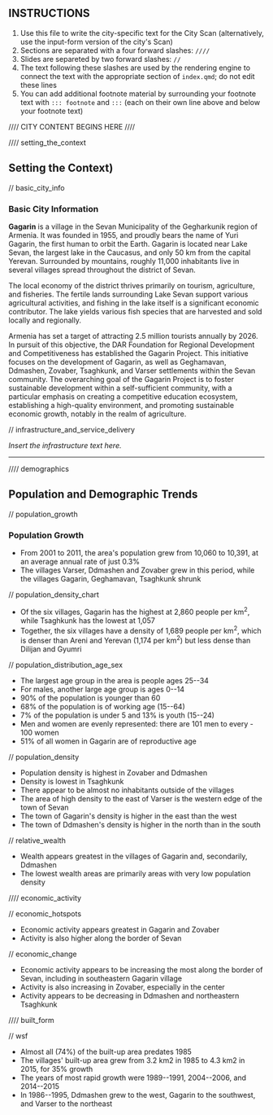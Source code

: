 ## INSTRUCTIONS
1. Use this file to write the city-specific text for the City Scan (alternatively, use the input-form version of the city's Scan)
2. Sections are separated with a four forward slashes: `////`
3. Slides are separeted by two forward slashes: `//`
4. The text following these slashes are used by the rendering engine to connect the text with the appropriate section of `index.qmd`; do not edit these lines
5. You can add additional footnote material by surrounding your footnote text with `::: footnote` and `:::` (each on their own line above and below your footnote text)

//// CITY CONTENT BEGINS HERE ////

//// setting_the_context
## Setting the Context)

// basic_city_info
### Basic City Information

**Gagarin** is a village in the Sevan Municipality of the Gegharkunik region of Armenia. It was founded in 1955, and proudly bears the name of Yuri Gagarin, the first human to orbit the Earth. Gagarin is located near Lake Sevan, the largest lake in the Caucasus, and only 50 km from the capital Yerevan. Surrounded by mountains, roughly 11,000 inhabitants live in several villages spread throughout the district of Sevan.

The local economy of the district thrives primarily on tourism, agriculture, and fisheries. The fertile lands surrounding Lake Sevan support various agricultural activities, and fishing in the lake itself is a significant economic contributor. The lake yields various fish species that are harvested and sold locally and regionally.

Armenia has set a target of attracting 2.5 million tourists annually by 2026. In pursuit of this objective, the DAR Foundation for Regional Development and Competitiveness has established the Gagarin Project. This initiative focuses on the development of Gagarin, as well as Geghamavan, Ddmashen, Zovaber, Tsaghkunk, and Varser settlements within the Sevan community. The overarching goal of the Gagarin Project is to foster sustainable development within a self-sufficient community, with a particular emphasis on creating a competitive education ecosystem, establishing a high-quality environment, and promoting sustainable economic growth, notably in the realm of agriculture.

// infrastructure_and_service_delivery

*Insert the infrastructure text here.*

-------------------------------------------------------------------------------

//// demographics
## Population and Demographic Trends

// population_growth
### Population Growth

- From 2001 to 2011, the area's population grew from 10,060 to 10,391, at an average annual rate of just 0.3%
- The villages Varser, Ddmashen and Zovaber grew in this period, while the villages Gagarin, Geghamavan, Tsaghkunk shrunk

// population_density_chart
-   Of the six villages, Gagarin has the highest at 2,860 people per km<sup>2</sup>, while Tsaghkunk has the lowest at 1,057
-   Together, the six villages have a density of 1,689 people per km<sup>2</sup>, which is denser than Areni and Yerevan (1,174 per km<sup>2</sup>) but less dense than Dilijan and Gyumri

// population_distribution_age_sex
-   The largest age group in the area is people ages 25--34
-   For males, another large age group is ages 0--14
-   90% of the population is younger than 60
-   68% of the population is of working age (15--64)
-   7% of the population is under 5 and 13% is youth (15--24)
-   Men and women are evenly represented: there are 101 men to every - 100 women
-   51% of all women in Gagarin are of reproductive age

// population_density
-   Population density is highest in Zovaber and Ddmashen
-   Density is lowest in Tsaghkunk
-   There appear to be almost no inhabitants outside of the villages
-   The area of high density to the east of Varser is the western edge of the town of Sevan
-   The town of Gagarin's density is higher in the east than the west
-   The town of Ddmashen's density is higher in the north than in the south

// relative_wealth
-   Wealth appears greatest in the villages of Gagarin and, secondarily, Ddmashen
-   The lowest wealth areas are primarily areas with very low population density

//// economic_activity

// economic_hotspots
-   Economic activity appears greatest in Gagarin and Zovaber
-   Activity is also higher along the border of Sevan
 
// economic_change
-   Economic activity appears to be increasing the most along the border of Sevan, including in southeastern Gagarin village
-   Activity is also increasing in Zovaber, especially in the center
-   Activity appears to be decreasing in Ddmashen and northeastern Tsaghkunk

//// built_form

// wsf
-   Almost all (74%) of the built-up area predates 1985
-   The villages' built-up area grew from 3.2 km2 in 1985 to 4.3 km2 in 2015, for 35% growth
-   The years of most rapid growth were 1989--1991, 2004--2006, and 2014--2015
-   In 1986--1995, Ddmashen grew to the west, Gagarin to the southwest, and Varser to the northeast
